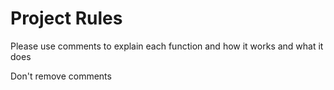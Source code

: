 # Project Rules
Please use comments to explain each function and how it works and what it does

Don't remove comments
